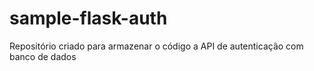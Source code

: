 # sample-flask-auth

Repositório criado para armazenar o código a API de autenticação com
 banco de dados